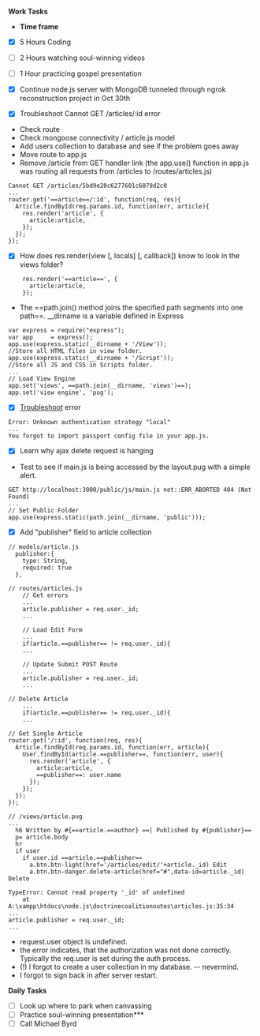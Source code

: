 **Work Tasks**

- **Time frame**
- [X] 5 Hours Coding
- [ ] 2 Hours watching soul-winning videos
- [ ] 1 Hour practicing gospel presentation

- [X] Continue node.js server with MongoDB tunneled through ngrok reconstruction project in Oct 30th
- [X] Troubleshoot Cannot GET /articles/:id error
- Check route
- Check mongoose connectivity / article.js model
- Add users collection to database and see if the problem goes away
- Move route to app.js
- Remove /article from GET handler link (the app.use() function in app.js was routing all requests from /articles to /routes/articles.js)

```
Cannot GET /articles/5bd9e20c6277601c6079d2c0
...
router.get('==article==/:id', function(req, res){
  Article.findById(req.params.id, function(err, article){
    res.render('article', {
      article:article,
    });
  });
});
```

- [X] How does res.render(view [, locals] [, callback]) know to look in the views folder?

```
    res.render('==article==', {
      article:article,
    });
```

- The ==path.join() method joins the specified path segments into one path==. __dirname is a variable defined in Express

```
var express = require("express");
var app     = express();
app.use(express.static(__dirname + '/View'));
//Store all HTML files in view folder.
app.use(express.static(__dirname + '/Script'));
//Store all JS and CSS in Scripts folder.
...
// Load View Engine
app.set('views', ==path.join(__dirname, 'views')==);
app.set('view engine', 'pug');
```

- [X] [Troubleshoot](https://stackoverflow.com/questions/41585947/passport-unknown-authentication-strategy-local) error

```
Error: Unknown authentication strategy "local"
...
You forgot to import passport config file in your app.js.
```

- [X] Learn why ajax delete request is hanging
- Test to see if main.js is being accessed by the layout.pug with a simple alert.

```
GET http://localhost:3000/public/js/main.js net::ERR_ABORTED 404 (Not Found)
...
// Set Public Folder
app.use(express.static(path.join(__dirname, 'public')));
```

- [X] Add "publisher" field to article collection

```
// models/article.js
  publisher:{
    type: String,
    required: true
  },

// routes/articles.js
    // Get errors
    ...
    article.publisher = req.user._id;
    ...

    // Load Edit Form
    ...
    if(article.==publisher== != req.user._id){
    ...

    // Update Submit POST Route
    ...
    article.publisher = req.user._id;
    ...

// Delete Article
    ...
    if(article.==publisher== != req.user._id){
    ...

// Get Single Article
router.get('/:id', function(req, res){
  Article.findById(req.params.id, function(err, article){
    User.findById(article.==publisher==, function(err, user){
      res.render('article', {
        article:article,
        ==publisher==: user.name
      });
    });
  });
});

// /views/article.pug
...
  h6 Written by #{==article.==author} ==| Published by #{publisher}==
  p= article.body
  hr
  if user
    if user.id ==article.==publisher==
      a.btn.btn-light(href='/articles/edit/'+article._id) Edit
      a.btn.btn-danger.delete-article(href="#",data-id=article._id) Delete
```

```
TypeError: Cannot read property '_id' of undefined
    at A:\xampp\htdocs\node.js\doctrinecoalitionoutes\articles.js:35:34
...
article.publisher = req.user._id;
...
```

- request.user object is undefined.
- the error indicates, that the authorization was not done correctly. Typically the req.user is set during the auth process.
- (!) I forgot to create a user collection in my database. -- nevermind.
- I forgot to sign back in after server restart.

**Daily Tasks**

- [ ] Look up where to park when canvassing
- [ ] Practice soul-winning  presentation***
- [ ] Call Michael Byrd